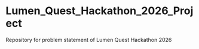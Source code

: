 # Lumen_Quest_Hackathon_2026_Project
Repository for problem statement of Lumen Quest Hackathon 2026
